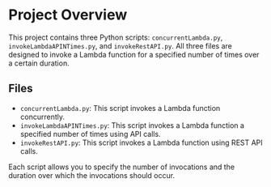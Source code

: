 # Project Overview

This project contains three Python scripts: `concurrentLambda.py`, `invokeLambdaAPINTimes.py`, and `invokeRestAPI.py`. All three files are designed to invoke a Lambda function for a specified number of times over a certain duration.

## Files

- `concurrentLambda.py`: This script invokes a Lambda function concurrently.
- `invokeLambdaAPINTimes.py`: This script invokes a Lambda function a specified number of times using API calls.
- `invokeRestAPI.py`: This script invokes a Lambda function using REST API calls.

Each script allows you to specify the number of invocations and the duration over which the invocations should occur.